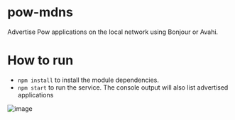 pow-mdns
========

Advertise Pow applications on the local network using Bonjour or Avahi.

How to run
========

* `npm install` to install the module dependencies.
* `npm start` to run the service. The console output will also list advertised applications

![image](https://raw.github.com/liquid/pow-mdns/master/screen_shot.png)
